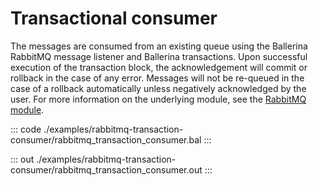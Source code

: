 # Transactional consumer

The messages are consumed from an
existing queue using the Ballerina RabbitMQ message listener
and Ballerina transactions.
Upon successful execution of the transaction block,
the acknowledgement will commit or rollback in the case of any error.
Messages will not be re-queued in the case of a rollback
automatically unless negatively acknowledged by the user.
For more information on the underlying module,
see the [RabbitMQ module](https://docs.central.ballerina.io/ballerinax/rabbitmq/latest).

::: code ./examples/rabbitmq-transaction-consumer/rabbitmq_transaction_consumer.bal :::

::: out ./examples/rabbitmq-transaction-consumer/rabbitmq_transaction_consumer.out :::